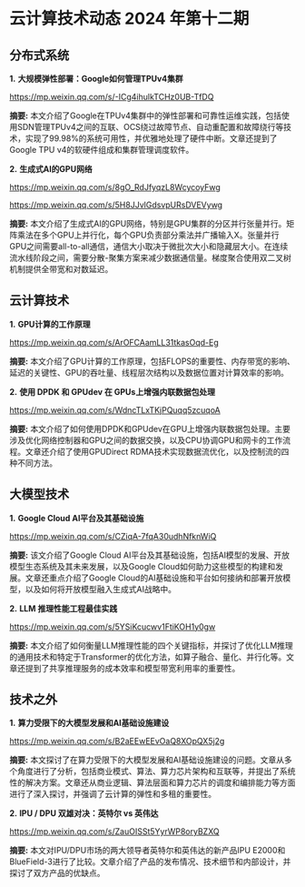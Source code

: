 # 云计算技术动态 2024 年第十二期

## 分布式系统

**1.** **大规模弹性部署：Google如何管理TPUv4集群**

https://mp.weixin.qq.com/s/-ICg4ihulkTCHz0UB-TfDQ

**摘要:** 本文介绍了Google在TPUv4集群中的弹性部署和可靠性运维实践，包括使用SDN管理TPUv4之间的互联、OCS绕过故障节点、自动重配置和故障绕行等技术，实现了99.98%的系统可用性，并优雅地处理了硬件中断。文章还提到了Google TPU v4的软硬件组成和集群管理调度软件。

**2.** **生成式AI的GPU网络**

https://mp.weixin.qq.com/s/8gO_RdJfyqzL8WcycoyFwg

https://mp.weixin.qq.com/s/5H8JJvlGdsvpURsDVEVywg

**摘要:** 本文介绍了生成式AI的GPU网络，特别是GPU集群的分区并行张量并行。矩阵乘法在多个GPU上并行化，每个GPU负责部分乘法并广播输入X。张量并行GPU之间需要all-to-all通信，通信大小取决于微批次大小和隐藏层大小。在连续流水线阶段之间，需要分散-聚集方案来减少数据通信量。梯度聚合使用双二叉树机制提供全带宽和对数延迟。

## 云计算技术

**1.** **GPU计算的工作原理**

https://mp.weixin.qq.com/s/ArOFCAamLL31tkasOqd-Eg

**摘要:** 本文介绍了GPU计算的工作原理，包括FLOPS的重要性、内存带宽的影响、延迟的关键性、GPU的吞吐量、线程层次结构以及数据位置对计算效率的影响。

**2.** **使用 DPDK 和 GPUdev 在 GPUs上增强内联数据包处理**

https://mp.weixin.qq.com/s/WdncTLxTKjPQuqq5zcuqoA

**摘要:** 本文介绍了如何使用DPDK和GPUdev在GPU上增强内联数据包处理。主要涉及优化网络控制器和GPU之间的数据交换，以及CPU协调GPU和网卡的工作流程。文章还介绍了使用GPUDirect RDMA技术实现数据流优化，以及控制流的四种不同方法。

## 大模型技术

**1.** **Google Cloud AI平台及其基础设施**

https://mp.weixin.qq.com/s/CZiqA-7fqA30udhNfknWiQ

**摘要:** 该文介绍了Google Cloud AI平台及其基础设施，包括AI模型的发展、开放模型生态系统及其未来发展，以及Google Cloud如何助力这些模型的构建和发展。文章还重点介绍了Google Cloud的AI基础设施和平台如何接纳和部署开放模型，以及如何将开放模型融入生成式AI战略中。

**2.** **LLM 推理性能工程最佳实践**

https://mp.weixin.qq.com/s/5YSiKcucwv1FtiKOH1y0gw

**摘要:** 本文介绍了如何衡量LLM推理性能的四个关键指标，并探讨了优化LLM推理的通用技术和特定于Transformer的优化方法，如算子融合、量化、并行化等。文章还提到了共享推理服务的成本效率和模型带宽利用率的重要性。

## 技术之外

**1.** **算力受限下的大模型发展和AI基础设施建设**

https://mp.weixin.qq.com/s/B2aEEwEEvOaQ8XOpQX5j2g

**摘要:** 本文探讨了在算力受限下的大模型发展和AI基础设施建设的问题。文章从多个角度进行了分析，包括商业模式、算法、算力芯片架构和互联等，并提出了系统性的解决方案。文章还从商业逻辑、算法层面和算力芯片的调度和编排能力等方面进行了深入探讨，并强调了云计算的弹性和多租的重要性。

**2.** **IPU / DPU 双雄对决：英特尔 vs 英伟达**

https://mp.weixin.qq.com/s/ZauOISSt5YyrWP8oryBZXQ

**摘要:** 本文对IPU/DPU市场的两大领导者英特尔和英伟达的新产品IPU E2000和BlueField-3进行了比较。文章介绍了产品的发布情况、技术细节和内部设计，并探讨了双方产品的优缺点。
